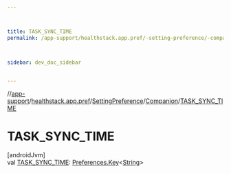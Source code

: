 ```yaml
---



title: TASK_SYNC_TIME
permalink: /app-support/healthstack.app.pref/-setting-preference/-companion/-t-a-s-k_-s-y-n-c_-t-i-m-e.html



sidebar: dev_doc_sidebar


---
```




//[app-support](/app-support.html)/[healthstack.app.pref](../../index.html)/[SettingPreference](../index.html)/[Companion](index.html)/[TASK_SYNC_TIME](-t-a-s-k_-s-y-n-c_-t-i-m-e.html)



# TASK_SYNC_TIME



[androidJvm]\
val [TASK_SYNC_TIME](-t-a-s-k_-s-y-n-c_-t-i-m-e.html): [Preferences.Key](https://developer.android.com/reference/kotlin/androidx/datastore/preferences/core/Preferences.Key.html)&lt;[String](https://kotlinlang.org/api/latest/jvm/stdlib/kotlin/-string/index.html)&gt;






